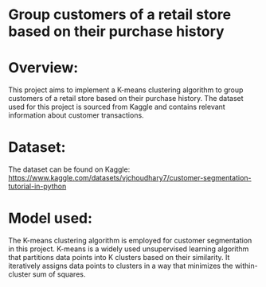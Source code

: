 # Group customers of a retail store based on their purchase history

# Overview:
This project aims to implement a K-means clustering algorithm to group customers of a retail store based on their purchase history. The dataset used for this project is sourced from Kaggle and contains relevant information about customer transactions.

# Dataset:
The dataset can be found on Kaggle: https://www.kaggle.com/datasets/vjchoudhary7/customer-segmentation-tutorial-in-python

# Model used:
The K-means clustering algorithm is employed for customer segmentation in this project. K-means is a widely used unsupervised learning algorithm that partitions data points into K clusters based on their similarity. It iteratively assigns data points to clusters in a way that minimizes the within-cluster sum of squares.

